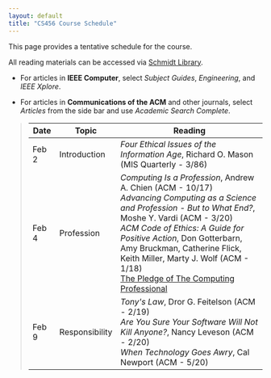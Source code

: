 ```yaml
---
layout: default
title: "CS456 Course Schedule"
---
```


This page provides a tentative schedule for the course.

All reading materials can be accessed via [Schmidt Library](http://library.ycp.edu/home).

-   For articles in **IEEE Computer**, select *Subject Guides*, *Engineering*, and *IEEE Xplore*.

-   For articles in **Communications of the ACM** and other journals, select *Articles* from the side bar and use *Academic Search Complete*.


>  Date   |      Topic          |                                    Reading                                             |
> ------- | ------------------  | -------------------------------------------------------------------------------------- |
> Feb 2   | Introduction        | *Four Ethical Issues of the Information Age*, Richard O. Mason (MIS Quarterly - 3/86)  |
> Feb 4   | Profession          | *Computing Is a Profession*, Andrew A. Chien (ACM - 10/17) <br /> *Advancing Computing as a Science and Profession - But to What End?*, Moshe Y. Vardi (ACM - 3/20) <br /> *ACM Code of Ethics: A Guide for Positive Action*, Don Gotterbarn, Amy Bruckman, Catherine Flick, Keith Miller, Marty J. Wolf (ACM - 1/18) <br /> [The Pledge of The Computing Professional](http://pledge-of-the-computing-professional.org/home-page/the-oath) |
> Feb 9   | Responsibility      | *Tony's Law*, Dror G. Feitelson (ACM - 2/19) <br /> *Are You Sure Your Software Will Not Kill Anyone?*, Nancy Leveson (ACM - 2/20) <br /> *When Technology Goes Awry*, Cal Newport (ACM - 5/20) |


<!--
> Aug 27  | Profession          | *Computing Is a Profession*, Andrew A. Chien (ACM - 10/17) <br /> *ACM Code of Ethics: A Guide for Positive Action*, Don Gotterbarn, Amy Bruckman, Catherine Flick, Keith Miller, Marty J. Wolf (ACM - 1/18) <br /> [The Pledge of The Computing Professional](http://pledge-of-the-computing-professional.org/home-page/the-oath) |
> Sep 1   | Responsibility      | *Toward Algorithmic Transparency and Accountability*, Simson Garfinkel, Jeanna Matthews, Stuart S. Shapiro, Jonathan M. Smith (ACM - 9/17) <br /> *Assuring Software Quality By Preventing Neglect*, Robin K. Hill (ACM - 9/17) <br /> *Tony's Law*, Dror G. Feitelson (ACM - 2/19) <br /> *Should AI Technology Be Regulated? Yes, and Here's How*, Oren Etzioni (ACM - 12/18) |
> Sep 3   | IP - Copyrights     | *Who Owns the Social Web?*, Catherine C. Marshall, Frank M. Shipman (ACM - 5/17) <br /> *The EU’s Controversial Digital Single Market Directive*, Pamela Samuelson (ACM - 11/18) <br /> *Questioning a New Intellectual Property Right for Press Publishers*, Pamela Samuelson (ACM - 3/19) |
> Sep 8   | IP - Patents        | *Why Do Software Startups Patent (or Not)?*, Pamela Samuelson (ACM - 11/10) <br/> *Software Patents Are Falling Down*, Pamela Samuelson (ACM - 11/15) <br /> *Disgorging Profits in Design Patent Cases*, Pamela Samuelson (ACM - 11/17) <br /> *Do Patent Commons and Standards-Setting Organizations Help Navigate Patent Thickets?*, Wen Wen and Chris Forman (ACM - 5/16) |
> Sep 10  | **EXAM I PART I Discussion**   |  | 
> Sep 15  | Privacy - I         | *The Tangled Web We Have Woven*, Eben Moglen (ACM - 2/13) <br /> *Privacy is Dead, Long Live Privacy*, Jean-Pierre Hubaux and Ari Juels (ACM - 6/16) <br /> *When Does Law Enforcement's Demand to Read Your Data Become a Demand to Read Your Mind?*, Andrew Conway and Peter Eckersley (ACM - 9/17) | 
> Sep 17  | Privacy - II        | *Weighing the Impact of GDPR*, Samuel Greengard (ACM - 11/18) <br /> *More Encryption Means Less Privacy*, Poul-Henning Kamp (ACM - 4/16) <br /> *Welcome to the Singularity*, David Allen Batchelor (ACM - 2/18) | 
> Sep 22  | Security - I        | *Cyber Insecurity and Cyber Libertarianism*, Moshe Y. Vardi (ACM - 5/17) <br /> *Deep Insecurities: The Internet of Things Shifts Technology Risk*, Samuel Greengard (ACM - 5/19)|
> Sep 24  | Security - II       | *I Can't Let You Do That, Dave*, Cory Doctorow (ACM - 12/15) **NOTE: This is the Dec 2015 article** <br /> *Security Assurance*, Steven B. Lipner (ACM - 11/15) <br /> *Encryption and Surveillance*, Joan Feigenbaum (ACM - 5/19) <br /> *IoT: The Internet of Terror*, George V. Neville-Neil (ACM - 10/17)|  
> Sep 29  | Internet Free Speech | *Continuity and Change in Internet Law*, James Grimmelmann (ACM - 5/19) <br /> *A Response to Fake News as a Response to Citizens United*, Marshall W. Van Alstyne (ACM - 8/19) |
> Oct 1   | Individual Impact    | *Does the Internet Make Us Stupid?*, Hermann Maurer (ACM - 1/15)  <br /> *Potential ‘Dark Sides’ of Leisure Technology Use in Youth*, Ofir Turel (ACM - 3/19)|
> Oct 6   | Societal Impact      | *Access to the Internet is a Human Right*, Stephen Wicker and Stephanie Santoso (ACM - 6/13) <br /> *Beyond Viral*, Manuel Cebrian, Iyad Rahwan, and Alex "Sandy" Pentland (ACM - 4/16) <br /> *Digitocracy*, Joel R. Reidenberg (ACM - 9/17)|
> Oct 8   | **EXAM I PART 2 Discussion** | |
> Oct 13  | Kate Kennelly <br> *Smart Doorbell Surveillance* | *Your Visitors Deserve to Know They're on Camera*, Thorin Klosowski (NY Times, 10/7/19) <br /> *The doorbells have eyes: A privacy battle brews over home security cameras*, Geoffrey Fowler (Wash Post 2/3/19)|
> Oct 15  | Earl Kennedy <br> *Medical Device Security* | *security and privacy for Implantable medical Devices*, David Halperin, Tadayoshi Kohno, Thomas S. Heydt-Benjamin, Kevin Fu, and William H. Maisel (IEEE - 1-3/08) <br> *Security Tradeoffs in Cyber Physical Systems: A Case Study Survey on Implantable Medical Devices*, Riham Altawy and Amr M. Youssef (IEEE - 1/16) <br> *Brain-Computer Interface applications: Security and privacy challenges*, QianQian Li, Ding Ding, and Mauro Conti (IEEE - 9/15)|
> Oct 20  | Andrew Georgiou <br> *Youtube Child Privacy and COPPA* | [Industry Toolkit: CHILDREN’S ONLINE PRIVACY AND FREEDOM OF EXPRESSION](https://www.unicef.org/csr/files/UNICEF_Childrens_Online_Privacy_and_Freedom_of_Expression(1).pdf) <br /> [YouTube overhauls advertising, data collection on kids content](https://www.washingtonpost.com/technology/2020/01/06/youtube-overhauls-advertising-data-collection-kids-content/) <br /> [YouTube channel owners: Is your content directed to children?](https://www.ftc.gov/news-events/blogs/business-blog/2019/11/youtube-channel-owners-your-content-directed-children)|
> Oct 22  | Alex Louderback <br> *Amazon Anti-competitive Practices* | [Antitrust Laws and Silicon Valley: Why Breaking Up Big Tech is a Nuanced Issue](https://medium.com/swlh/antitrust-laws-and-silicon-valley-why-breaking-up-big-tech-is-a-nuanced-issue-1eddd8a008a2) <br /> [Emails detail Amazon’s plan to crush a startup rival with price cuts](https://arstechnica.com/tech-policy/2020/07/emails-detail-amazons-plan-to-crush-a-startup-rival-with-price-cuts/) <br /> [Amazon’s Antitrust Paradox (Abstract)](https://www.yalelawjournal.org/note/amazons-antitrust-paradox)|
> Oct 27  | Vince Maresca <br> *Amazon Echo Privacy* | [Alexa, did you get that? Determining the evidentiary value of data stored by the Amazon® Echo](https://www.sciencedirect.com/science/article/pii/S1742287617301809?via%3Dihub) <br /> [Amazon Alexa: 'Pre-wakeword' patent application suggests plans to process more of your speech](https://www.theregister.com/2019/06/05/amazon_alexa_prewakeword_patent_application_show_plans_to_process_more_of_your_speech/) <br /> [Federal Lawsuit Charges Amazon’s Alexa Violates Children’s Privacy](https://www.claimsjournal.com/news/national/2019/06/17/291497.htm)|
> Oct 29  | Zachary Ronayne <br> *Tik Tok Data Mining* | [TikTok and privacy: What's the problem? Perhaps the video-sharing app gathers too much data](https://www.usatoday.com/story/tech/2020/08/06/tiktok-any-worse-privacy-and-data-mining-than-facebook/3311726001/) <br /> [Is it time to delete TikTok? A guide to the rumors and the real privacy risks.](https://www.washingtonpost.com/technology/2020/07/13/tiktok-privacy/)|
> Nov 3   | **SPARTAN DAY!** | |
> Nov 5   | Dakota Hilbert <br> *Blockchain and Privacy* | [Privacy, blockchain and the Internet of Things – Can we keep control of our own identities?](https://unisa.edu.au/Media-Centre/Releases/2020/privacy-blockchain-and-the-internet-of-things--can-we-keep-control-of-our-own-identities/) <br /> [Blockchain may break EU privacy law—and it could get messy](https://modernconsensus.com/regulation/blockchain-may-break-eu-privacy-law-and-it-could-get-messy/)|
> Nov 10  | Quintin Herb <br> *Net Neutrality* | [The pros and cons of net neutrality](https://www.itpro.co.uk/strategy/28115/the-pros-and-cons-of-net-neutrality) <br /> [WHAT IS NET NEUTRALITY?](https://www.aclu.org/issues/free-speech/internet-speech/what-net-neutrality) <br /> [The net neutrality fanatics were wrong](https://financialpost.com/opinion/the-net-neutrality-fanatics-were-wrong) |
> Nov 12  | Cayden Reynolds <br> *Facial Recognition and Law Enforcement* | [Facial Recognition: Dawn of Dystopia, or Just the New Fingerprint?](https://www.nytimes.com/2019/05/18/us/facial-recognition-police.html) <br /> [How the Police Use Facial Recognition, and Where It Falls Short](https://www.nytimes.com/2020/01/12/technology/facial-recognition-police.html) |
> Nov 17  | Josh Gross <br> *Quantum Computing* | [Quantum Computing: A Bubble Ready to Burst?](https://www.pcmag.com/news/quantum-computing-a-bubble-ready-to-burst) <br /> [Molecular computing: DNA-inspired advanced computers](https://www.thehindu.com/sci-tech/technology/molecular-computing-dna-inspired-advanced-computers/article32892951.ece) <br /> [ARTIFICIAL GENERAL INTELLIGENCE: A TECHNOLOGY WITH MORE CONS THAN PROS](https://www.analyticsinsight.net/artificial-general-intelligence-a-technology-with-more-cons-than-pros/) <br /> [Elon Musk's Neuralink Challenged by Key Ethical Questions Outlined by Researchers](https://www.techtimes.com/articles/254067/20201111/elon-musks-neuralink-challenged-key-ethical-questions-outlined-researchers.htm)|
> Nov 19  | **EXAM 2 Discussion** | |
> Nov 24  | Prof. Hake <br /> *Life, the Universe, and Everything* | |
-->